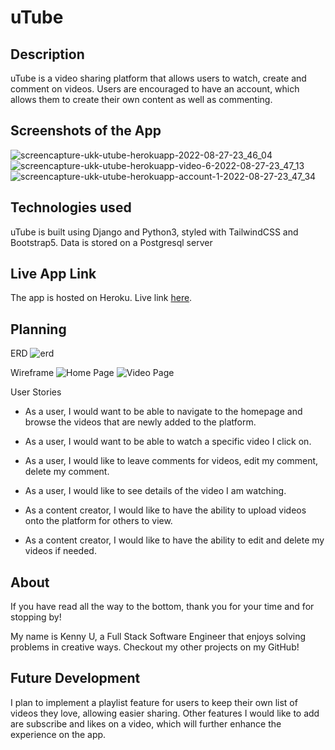 # uTube
## Description
uTube is a video sharing platform that allows users to watch, create and comment on videos. Users are encouraged to have an account, which allows them to create their own content as well as commenting.

## Screenshots of the App
![screencapture-ukk-utube-herokuapp-2022-08-27-23_46_04](https://user-images.githubusercontent.com/106052696/187062467-945ce008-6150-4ca7-b231-317051f167de.png)
![screencapture-ukk-utube-herokuapp-video-6-2022-08-27-23_47_13](https://user-images.githubusercontent.com/106052696/187062478-82a471bb-52df-4258-9851-26aac19ece84.png)
![screencapture-ukk-utube-herokuapp-account-1-2022-08-27-23_47_34](https://user-images.githubusercontent.com/106052696/187062480-3956dc3b-532c-4316-9b76-1e90f1bf5405.png)


## Technologies used
uTube is built using Django and Python3, styled with TailwindCSS and Bootstrap5. Data is stored on a Postgresql server

## Live App Link
The app is hosted on Heroku. Live link [here](https://ukk-utube.herokuapp.com/).

## Planning
ERD
![erd](https://user-images.githubusercontent.com/106052696/187062454-68ce3506-fb3d-43bc-99f9-9b07a38baf5a.png)

Wireframe
![Home Page](https://user-images.githubusercontent.com/106052696/187062446-6c5e58ca-d4e2-4af4-b37e-f7e51a284f6e.png)
![Video Page](https://user-images.githubusercontent.com/106052696/187062450-77a27792-b90e-4377-a1ea-5a336d81df9d.png)

User Stories
- As a user, I would want to be able to navigate to the homepage and browse the videos that are newly added to the platform.

- As a user, I would want to be able to watch a specific video I click on.

- As a user, I would like to leave comments for videos, edit my comment, delete my comment.

- As a user, I would like to see details of the video I am watching.

- As a content creator, I would like to have the ability to upload videos onto the platform for others to view.

- As a content creator, I would like to have the ability to edit and delete my videos if needed.

## About
If you have read all the way to the bottom, thank you for your time and for stopping by!

My name is Kenny U, a Full Stack Software Engineer that enjoys solving problems in creative ways. Checkout my other projects on my GitHub!

## Future Development
I plan to implement a playlist feature for users to keep their own list of videos they love, allowing easier sharing. Other features I would like to add are subscribe and likes on a video, which will further enhance the experience on the app.
